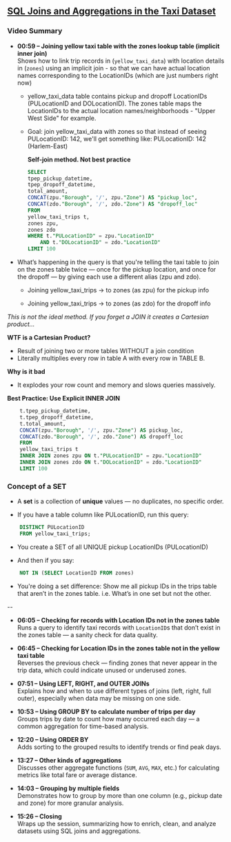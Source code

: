 

## [SQL Joins and Aggregations in the Taxi Dataset](https://www.youtube.com/watch?v=QEcps_iskgg&list=PL3MmuxUbc_hJed7dXYoJw8DoCuVHhGEQb&index=10)

### Video Summary

- **00:59 – Joining yellow taxi table with the zones lookup table (implicit inner join)**  
  Shows how to link trip records in (`yellow_taxi_data`) with location details in (`zones`) using an implicit join - so that we can have actual location names corresponding to the LocationIDs (which are just numbers right now)

  - yellow_taxi_data table contains pickup and dropoff LocationIDs (PULocationID and DOLocationID). The zones table maps the LocationIDs to the actual location names/neighborhoods - "Upper West Side" for example. 

  - Goal:  join yellow_taxi_data with zones so that instead of seeing PULocationID: 142, we'll get something like: PULocationID: 142 (Harlem-East)

    **Self-join method. Not best practice**

    ``` sql 
    SELECT 
    tpep_pickup_datetime, 
    tpep_dropoff_datetime, 
    total_amount, 
    CONCAT(zpu."Borough", '/', zpu."Zone") AS "pickup_loc", 
    CONCAT(zdo."Borough", '/', zdo."Zone") AS "dropoff_loc"
    FROM 
    yellow_taxi_trips t, 
    zones zpu, 
    zones zdo 
    WHERE t."PULocationID" = zpu."LocationID"
        AND t."DOLocationID" = zdo."LocationID"
    LIMIT 100

- What’s happening in the query is that you're telling the taxi table to join on the zones table twice — once for the pickup location, and once for the dropoff — by giving each use a different alias (zpu and zdo). 

    - Joining yellow_taxi_trips → to zones (as zpu) for the pickup info

    - Joining yellow_taxi_trips → to zones (as zdo) for the dropoff info

*This is not the ideal method. If you forget a JOIN it creates a Cartesian product...*

 **WTF is a Cartesian Product?** 
- Result of joining two or more tables WITHOUT a join condition 
- Literally multiplies every row in table A with every row in TABLE B. 

**Why is it bad** 
- It explodes your row count and memory and slows queries massively. 

**Best Practice: Use Explicit INNER JOIN**
``` sql SELECT 
    t.tpep_pickup_datetime, 
    t.tpep_dropoff_datetime, 
    t.total_amount, 
    CONCAT(zpu."Borough", '/', zpu."Zone") AS pickup_loc, 
    CONCAT(zdo."Borough", '/', zdo."Zone") AS dropoff_loc
    FROM 
    yellow_taxi_trips t
    INNER JOIN zones zpu ON t."PULocationID" = zpu."LocationID"
    INNER JOIN zones zdo ON t."DOLocationID" = zdo."LocationID"
    LIMIT 100
```


### Concept of a SET 
- A **set** is a collection of **unique** values — no duplicates, no specific order.

- If you have a table column like PULocationID, run this query: 
``` sql SELECT 
    DISTINCT PULocationID
    FROM yellow_taxi_trips; 
```
- You create a SET of all UNIQUE pickup LocationIDs (PULocationID)

 - And then if you say: 

``` sql WHERE PULocationID 
    NOT IN (SELECT LocationID FROM zones) 
```
- You're doing a set difference: Show me all pickup IDs in the trips table that aren’t in the zones table.
i.e. What’s in one set but not the other.





--

- **06:05 – Checking for records with Location IDs not in the zones table**  
  Runs a query to identify taxi records with `LocationID`s that don’t exist in the zones table — a sanity check for data quality.

- **06:45 – Checking for Location IDs in the zones table not in the yellow taxi table**  
  Reverses the previous check — finding zones that never appear in the trip data, which could indicate unused or underused zones.

- **07:51 – Using LEFT, RIGHT, and OUTER JOINs**  
  Explains how and when to use different types of joins (left, right, full outer), especially when data may be missing on one side.

- **10:53 – Using GROUP BY to calculate number of trips per day**  
  Groups trips by date to count how many occurred each day — a common aggregation for time-based analysis.

- **12:20 – Using ORDER BY**  
  Adds sorting to the grouped results to identify trends or find peak days.

- **13:27 – Other kinds of aggregations**  
  Discusses other aggregate functions (`SUM`, `AVG`, `MAX`, etc.) for calculating metrics like total fare or average distance.

- **14:03 – Grouping by multiple fields**  
  Demonstrates how to group by more than one column (e.g., pickup date and zone) for more granular analysis.

- **15:26 – Closing**  
  Wraps up the session, summarizing how to enrich, clean, and analyze datasets using SQL joins and aggregations.
